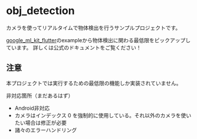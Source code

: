 # obj_detection

カメラを使ってリアルタイムで物体検出を行うサンプルプロジェクトです。

[google_ml_kit_flutter](https://github.com/flutter-ml/google_ml_kit_flutter)のexampleから物体検出に関わる最低限をピックアップしています。
詳しくは公式のドキュメントをご覧ください！

## 注意
本プロジェクトでは実行するための最低限の機能しか実装されていません。

非対応箇所（まだあるはず）
- Android非対応
- カメラはインデックス 0 を強制的に使用している。それ以外のカメラを使いたい場合は修正が必要
- 諸々のエラーハンドリング
